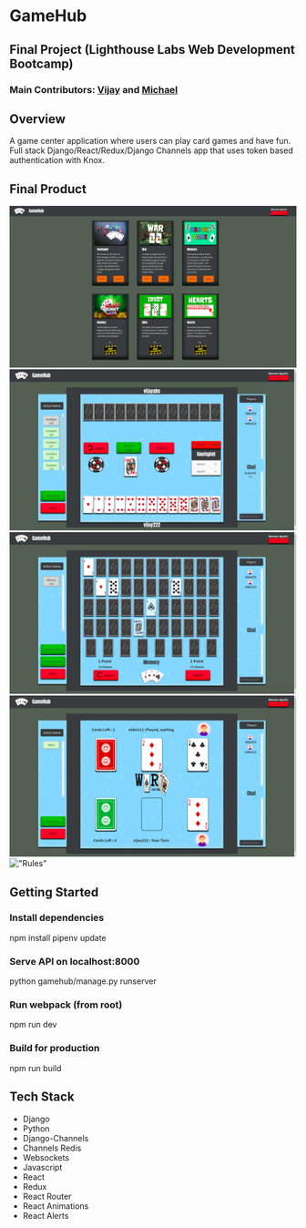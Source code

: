 # GameHub

## Final Project (Lighthouse Labs Web Development Bootcamp)

### Main Contributors: [Vijay](https://github.com/gitvijayy) and [Michael](https://github.com/michaelt448)

## Overview

A game center application where users can play card games and have fun. Full stack Django/React/Redux/Django Channels app that uses token based authentication with Knox.

## Final Product

!["Landing Page"](https://github.com/gitvijayy/gamehub/blob/master/docs/landing.png?raw=true)
!["Goofspiel"](https://github.com/gitvijayy/gamehub/blob/master/docs/goofspiel.png?raw=true)
!["Memory"](https://github.com/gitvijayy/gamehub/blob/master/docs/memory.png?raw=true)
!["War"](https://github.com/gitvijayy/gamehub/blob/master/docs/war.png?raw=true)
!["Rules"]()

## Getting Started

### Install dependencies

npm install
pipenv update

### Serve API on localhost:8000

python gamehub/manage.py runserver

### Run webpack (from root)

npm run dev

### Build for production

npm run build

## Tech Stack

- Django
- Python
- Django-Channels
- Channels Redis
- Websockets
- Javascript
- React
- Redux
- React Router
- React Animations
- React Alerts